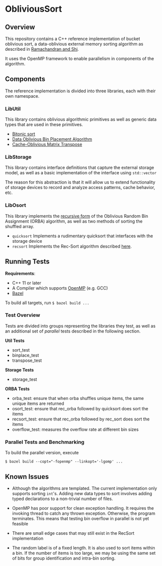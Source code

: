 # ObliviousSort
## Overview
This repository contains a C++ reference implementation of
bucket oblivious sort, a data-oblivious external memory sorting algorithm
as described in [Ramachandran and Shi](https://arxiv.org/abs/2008.00332).

It uses the OpenMP framework to enable parallelism in components of the
algorithm.

## Components
The reference implementation is divided into three libraries, each with their
own namespace.

### LibUtil
This library contains oblivious algorithmic primitives as well as generic
data types that are used in these primitives.
- [Bitonic sort](https://en.wikipedia.org/wiki/Bitonic_sorter)
- [Data Oblivious Bin Placement Algorithm](https://arxiv.org/pdf/2008.00332.pdf#page=21)
- [Cache-Oblivious Matrix Transpose](http://supertech.csail.mit.edu/papers/FrigoLePr12.pdf#page=6)

### LibStorage
This library contains interface definitions that capture the external storage
model, as well as a basic implementation of the interface using `std::vector`

The reason for this abstraction is that it will allow us to
extend functionality of storage devices to record and analyze access patterns,
cache behavior, etc.

### LibOsort
This library implements the [recursive form](arxiv.org/pdf/2008.00332.pdf#page=24)
of the Oblivious Random Bin Assignment (ORBA)
algorithm, as well as two methods of sorting the shuffled array.
- `quicksort` Implements a rudimentary quicksort that interfaces with the
storage device
- `recsort` Implements the Rec-Sort algorithm described [here](arxiv.org/pdf/2008.00332.pdf#page=30).

## Running Tests

**Requirements**:
- C++ 11 or later
- A Compiler which supports [OpenMP](https://www.openmp.org/) (e.g. GCC)
- [Bazel](https://www.bazel.build/)

To build all targets, run `$ bazel build ... `
### Test Overview
Tests are divided into groups representing the libraries they test, as well as
an additional set of *parallel* tests described in the following section.

**Util Tests**  
- sort_test
- binplace_test
- transpose_test

**Storage Tests**
- storage_test 

**ORBA Tests**
- orba_test: ensure that when orba shuffles unique items, the same unique items are returned
- osort_test: ensure that rec_orba followed by quicksort does sort the items
- recsort_test: ensure that rec_orba followed by rec_sort does sort the items
- overflow_test: measures the overflow rate at different bin sizes

### Parallel Tests and Benchmarking
To build the parallel version, execute 
```
$ bazel build --copt="-fopenmp" --linkopt='-lgomp' ...
``` 


## Known Issues
- Although the algorithms are templated. The current implementation only supports
sorting `int`'s. Adding new data types to sort involves adding typed declarations
to a non-trivial number of files.

- OpenMP has poor support for clean exception handling. It requires the invoking
thread to catch any thrown exception. Otherwise, the program terminates. This
means that testing bin overflow in parallel is not yet feasible

- There are small edge cases that may still exist in the RecSort implementation

- The random label is of a fixed length. It is also used to sort items within
a bin. If the number of items is too large, we may be using the same set of
bits for group identification and intra-bin sorting.

